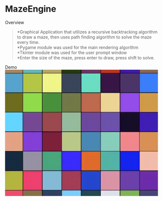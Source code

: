 # MazeEngine
Overview<br/>
>*Graphical Application that utilizes a recursive backtracking algorithm to draw a maze, then uses path finding algorithm to solve the maze every time.<br/>
>*Pygame module was used for the main rendering algorithm<br/>
>*Tkinter module was used for the user prompt window<br/>
>*Enter the size of the maze, press enter to draw, press shift to solve.

Demo<br/>
![](MazeEngineDemo.gif)
